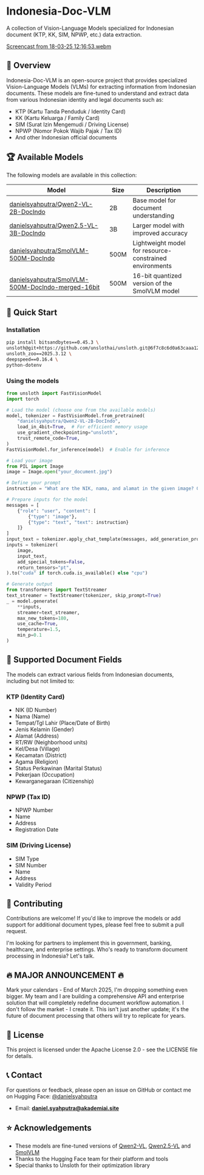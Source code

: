 # Indonesia-Doc-VLM

A collection of Vision-Language Models specialized for Indonesian document (KTP, KK, SIM, NPWP, etc.) data extraction.

[Screencast from 18-03-25 12:16:53.webm](https://github.com/user-attachments/assets/5830b26c-bbc1-425c-a767-1b96f2fe93f8)


## 🌟 Overview

Indonesia-Doc-VLM is an open-source project that provides specialized Vision-Language Models (VLMs) for extracting information from Indonesian documents. These models are fine-tuned to understand and extract data from various Indonesian identity and legal documents such as:

- KTP (Kartu Tanda Penduduk / Identity Card)
- KK (Kartu Keluarga / Family Card)
- SIM (Surat Izin Mengemudi / Driving License)
- NPWP (Nomor Pokok Wajib Pajak / Tax ID)
- And other Indonesian official documents

## 🏆 Available Models

The following models are available in this collection:

| Model | Size | Description |
|-------|------|-------------|
| [danielsyahputra/Qwen2-VL-2B-DocIndo](https://huggingface.co/danielsyahputra/Qwen2-VL-2B-DocIndo) | 2B | Base model for document understanding |
| [danielsyahputra/Qwen2.5-VL-3B-DocIndo](https://huggingface.co/danielsyahputra/Qwen2.5-VL-3B-DocIndo) | 3B | Larger model with improved accuracy |
| [danielsyahputra/SmolVLM-500M-DocIndo](https://huggingface.co/danielsyahputra/SmolVLM-500M-DocIndo) | 500M | Lightweight model for resource-constrained environments |
| [danielsyahputra/SmolVLM-500M-DocIndo-merged-16bit](https://huggingface.co/danielsyahputra/SmolVLM-500M-DocIndo-merged-16bit) | 500M | 16-bit quantized version of the SmolVLM model |

## 🚀 Quick Start

### Installation

```bash
pip install bitsandbytes==0.45.3 \
unsloth@git+https://github.com/unslothai/unsloth.git@6f7c8c6d0a63caaa129cc0bc6b845d5d8b9c81e8 \
unsloth_zoo==2025.3.12 \
deepspeed==0.16.4 \
python-dotenv
```

### Using the models

```python
from unsloth import FastVisionModel
import torch

# Load the model (choose one from the available models)
model, tokenizer = FastVisionModel.from_pretrained(
    "danielsyahputra/Qwen2-VL-2B-DocIndo",
    load_in_4bit=True,  # For efficient memory usage
    use_gradient_checkpointing="unsloth",
    trust_remote_code=True,
)
FastVisionModel.for_inference(model)  # Enable for inference

# Load your image
from PIL import Image
image = Image.open("your_document.jpg")

# Define your prompt
instruction = "What are the NIK, nama, and alamat in the given image? Give me as a JSON"

# Prepare inputs for the model
messages = [
    {"role": "user", "content": [
        {"type": "image"},
        {"type": "text", "text": instruction}
    ]}
]
input_text = tokenizer.apply_chat_template(messages, add_generation_prompt=True)
inputs = tokenizer(
    image,
    input_text,
    add_special_tokens=False,
    return_tensors="pt",
).to("cuda" if torch.cuda.is_available() else "cpu")

# Generate output
from transformers import TextStreamer
text_streamer = TextStreamer(tokenizer, skip_prompt=True)
_ = model.generate(
    **inputs, 
    streamer=text_streamer, 
    max_new_tokens=180,
    use_cache=True, 
    temperature=1.5, 
    min_p=0.1
)
```

## 📄 Supported Document Fields

The models can extract various fields from Indonesian documents, including but not limited to:

### KTP (Identity Card)
- NIK (ID Number)
- Nama (Name)
- Tempat/Tgl Lahir (Place/Date of Birth)
- Jenis Kelamin (Gender)
- Alamat (Address)
- RT/RW (Neighborhood units)
- Kel/Desa (Village)
- Kecamatan (District)
- Agama (Religion)
- Status Perkawinan (Marital Status)
- Pekerjaan (Occupation)
- Kewarganegaraan (Citizenship)

### NPWP (Tax ID)
- NPWP Number
- Name
- Address
- Registration Date

### SIM (Driving License)
- SIM Type
- SIM Number
- Name
- Address
- Validity Period

## 🤝 Contributing

Contributions are welcome! If you'd like to improve the models or add support for additional document types, please feel free to submit a pull request.

I'm looking for partners to implement this in government, banking, healthcare, and enterprise settings. Who's ready to transform document processing in Indonesia? Let's talk.

## 🔥 MAJOR ANNOUNCEMENT 🔥
Mark your calendars - End of March 2025, I'm dropping something even bigger. My team and I are building a comprehensive API and enterprise solution that will completely redefine document workflow automation. I don't follow the market - I create it. This isn't just another update; it's the future of document processing that others will try to replicate for years.

## 📜 License

This project is licensed under the Apache License 2.0 - see the LICENSE file for details.

## 📞 Contact

For questions or feedback, please open an issue on GitHub or contact me on Hugging Face: [@danielsyahputra](https://huggingface.co/danielsyahputra)

- Email: **daniel.syahputra@akademiai.site**

## ⭐ Acknowledgements

- These models are fine-tuned versions of [Qwen2-VL](https://huggingface.co/Qwen/Qwen2-VL-2B), [Qwen2.5-VL](https://huggingface.co/Qwen/Qwen2.5-VL-3B) and [SmolVLM](https://huggingface.co/HuggingFaceTB/SmolVLM-500M-Instruct)
- Thanks to the Hugging Face team for their platform and tools
- Special thanks to Unsloth for their optimization library
